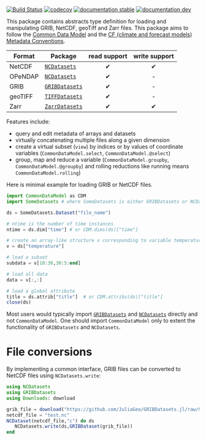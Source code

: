 [![Build Status](https://github.com/JuliaGeo/CommonDataModel.jl/workflows/CI/badge.svg)](https://github.com/JuliaGeo/CommonDataModel.jl/actions)
[![codecov](https://codecov.io/github/JuliaGeo/CommonDataModel.jl/graph/badge.svg?token=TNU4HSPelE)](https://codecov.io/github/JuliaGeo/CommonDataModel.jl)
[![documentation stable](https://img.shields.io/badge/docs-stable-blue.svg)](https://juliageo.github.io/CommonDataModel.jl/stable/)
[![documentation dev](https://img.shields.io/badge/docs-dev-blue.svg)](https://juliageo.github.io/CommonDataModel.jl/dev/)


This package contains abstracts type definition for loading and manipulating GRIB, NetCDF, geoTiff and Zarr files. This package aims to follow the [Common Data Model](https://docs.unidata.ucar.edu/netcdf-c/current/netcdf_data_model.html) and the [CF (climate and forecast models) Metadata Conventions](https://cfconventions.org/).


| Format  |      Package | read support | write support |
|---------|--------------|:------------:|:-------------:|
| NetCDF  | [`NCDatasets`](https://github.com/Alexander-Barth/NCDatasets.jl)     |            ✔ |             ✔ |
| OPeNDAP | [`NCDatasets`](https://github.com/Alexander-Barth/NCDatasets.jl)     |            ✔ |             - |
| GRIB    | [`GRIBDatasets`](https://github.com/JuliaGeo/GRIBDatasets.jl)        |            ✔ |             - |
| geoTIFF | [`TIFFDatasets`](https://github.com/Alexander-Barth/TIFFDatasets.jl) |            ✔ |             - |
| Zarr    | [`ZarrDatasets`](https://github.com/JuliaGeo/ZarrDatasets.jl)        |            ✔ |             ✔ |


Features include:
* query and edit metadata of arrays and datasets 
* virtually concatenating multiple files along a given dimension
* create a virtual subset (`view`) by indices or by values of coordinate variables (`CommonDataModel.select`, `CommonDataModel.@select`)
* group, map and reduce a variable (`CommonDataModel.groupby`, `CommonDataModel.@groupby`) and rolling reductions like running means `CommonDataModel.rolling`)




Here is minimal example for loading GRIB or NetCDF files.

``` julia
import CommonDataModel as CDM
import SomeDatasets # where SomeDatasets is either GRIBDatasets or NCDatasets

ds = SomeDatasets.Dataset("file_name")

# ntime is the number of time instances
ntime = ds.dim["time"] # or CDM.dims(ds)["time"]

# create an array-like structure v corresponding to variable temperature
v = ds["temperature"]

# load a subset
subdata = v[10:30,30:5:end]

# load all data
data = v[:,:]

# load a global attribute
title = ds.attrib["title"]  # or CDM.attribs(ds)["title"]
close(ds)
```

 Most users would typically import [`GRIBDatasets`](https://github.com/JuliaGeo/GRIBDatasets.jl) and [`NCDatasets`](https://github.com/Alexander-Barth/NCDatasets.jl) directly and not `CommonDataModel`. One should import `CommonDataModel` only to extent the functionality of `GRIBDatasets` and `NCDatasets`.



# File conversions

By implementing a common interface, GRIB files can be converted to NetCDF files using
`NCDatasets.write`:

```julia
using NCDatasets
using GRIBDatasets
using Downloads: download

grib_file = download("https://github.com/JuliaGeo/GRIBDatasets.jl/raw/98356af026ea39a5ec0b5e64e4289105492321f8/test/sample-data/era5-levels-members.grib")
netcdf_file = "test.nc"
NCDataset(netcdf_file,"c") do ds
   NCDatasets.write(ds,GRIBDataset(grib_file))
end
```

